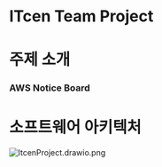 # ITcen Team Project

# 주제 소개
### **AWS Notice Board**   


# 소프트웨어 아키텍처

![ItcenProject.drawio.png](..%2F..%2F..%2FDownloads%2FItcenProject.drawio.png)